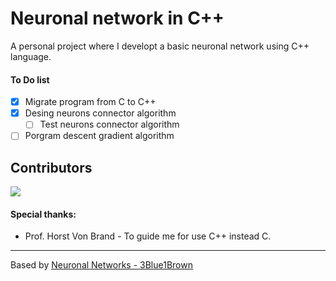 
# Neuronal network in C++

A personal project where I developt a basic neuronal network using C++ language.

#### To Do list

- [x] Migrate program from C to C++
- [x] Desing neurons connector algorithm
    - [ ] Test neurons connector algorithm
- [ ] Porgram descent gradient algorithm

## Contributors
<a href="https://github.com/uwo-o/Neuronal-Network-C/graphs/contributors">
<img src="https://contrib.rocks/image?repo=uwo-o/Neuronal-Network-C" />
</a>

#### Special thanks:
- Prof. Horst Von Brand - To guide me for use C++ instead C.

---
Based by [Neuronal Networks - 3Blue1Brown](https://www.youtube.com/watch?v=aircAruvnKk&list=PLZHQObOWTQDNU6R1_67000Dx_ZCJB-3pi&ab_channel=3Blue1Brown)